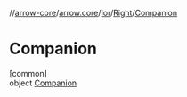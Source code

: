 //[arrow-core](../../../../../index.md)/[arrow.core](../../../index.md)/[Ior](../../index.md)/[Right](../index.md)/[Companion](index.md)

# Companion

[common]\
object [Companion](index.md)
